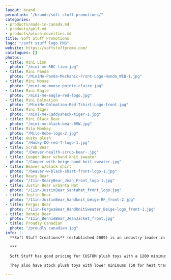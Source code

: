 ```yaml
---
layout: brand
permalink: "/brands/soft-stuff-promotions/"
categories:
- products/made-in-canada.md
- products/golf.md
- products/plush-novelties.md
title: Soft Stuff Promotions
logo: "/soft stuff logo.PNG"
website: https://softstuffpromo.com/
catalogues: []
photos:
- title: Mini Lion
  photo: "/mini-me-RBC-lion.jpg"
- title: Mini Panda
  photo: "/MiniMe-Panda-Mechanic-Front-Logo-Honda_WEB-1.jpg"
- title: Mini Moose
  photo: "/mini-me-moose-pointe-claire.jpg"
- title: Mini Eagle
  photo: "/mini-me-eagle-red-logo.jpg"
- title: Mini Dalmation
  photo: "/MiniMe-Dalmation-Red-Tshirt-Logo-front.jpg"
- title: Mini Tiger
  photo: "/mini-me-Caddyshack-tiger-1.jpg"
- title: Mini Black Bear
  photo: "/mini-me-black-bear-BMW.jpg"
- title: Milo Monkey
  photo: "/Milo-Robe-logo-2.jpg"
- title: Husky plush
  photo: "/Husky-DO-red-T-logo-1.jpg"
- title: Scrub Bear
  photo: "/Denver-health-scrub-bear-.jpg"
- title: Cooper Bear w/hand knit sweater
  photo: "/Cooper-with-beige-hand-knit-sweater.jpg"
- title: Beaver w/black shirt
  photo: "/beaver-w-black-shirt-front-logo-1.jpg"
- title: Roary Bear
  photo: "/11in-RoaryBear_Jean_Front_logo-1.jpg"
- title: Justin Bear w/Santa Hat
  photo: "/11in-JustinBear_Santahat_front_logo.jpg"
- title: Justin Bear
  photo: "/11in-JustinBear_handknit_beige-RF_front-2.jpg"
- title: Fergus Bear
  photo: "/11in-FergusBear_HandKnitSweater_Beige-logo_front-1.jpg"
- title: Bennie Bear
  photo: "/11in_BennieBear_JeanJacket_front.jpg"
- title: Proudly Canadian
  photo: "/proudly canadian.jpg"
info: |-
  **Soft Stuff Creations** (established 2009) is an industry leader in premium custom plush toys and other soft products. It has the most innovative and creative golf head covers available today through its [Creative Covers for Golf](https://creativecoversforgolf.com/) division.

  ***

  Soft Stuff has good pricing for CUSTOM plush toys with a 1200 minimum. Custom orders also have the option to pay for a "sample" to see before producing the 1199 others! :)

  They also have stock plush toys with lower minimums (50 for heat transfers or 24 pieces for embroidery) . Most of the photos shown are from the stock plush toys.

---
```

